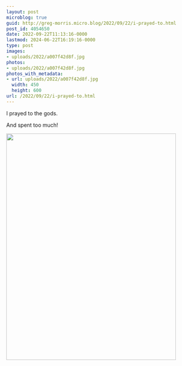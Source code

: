 ```yaml
---
layout: post
microblog: true
guid: http://greg-morris.micro.blog/2022/09/22/i-prayed-to.html
post_id: 4054650
date: 2022-09-22T11:13:16-0000
lastmod: 2024-06-22T16:19:16-0000
type: post
images:
- uploads/2022/a007f42d8f.jpg
photos:
- uploads/2022/a007f42d8f.jpg
photos_with_metadata:
- url: uploads/2022/a007f42d8f.jpg
  width: 450
  height: 600
url: /2022/09/22/i-prayed-to.html
---
```

I prayed to the gods. 

And spent too much! 

<img src="uploads/2022/a007f42d8f.jpg" width="450" height="600" alt="" />

